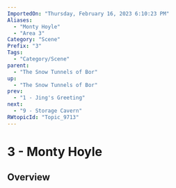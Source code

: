 ```yaml
---
ImportedOn: "Thursday, February 16, 2023 6:10:23 PM"
Aliases:
  - "Monty Hoyle"
  - "Area 3"
Category: "Scene"
Prefix: "3"
Tags:
  - "Category/Scene"
parent:
  - "The Snow Tunnels of Bor"
up:
  - "The Snow Tunnels of Bor"
prev:
  - "1 - Jing's Greeting"
next:
  - "9 - Storage Cavern"
RWtopicId: "Topic_9713"
---
```

# 3 - Monty Hoyle
## Overview
